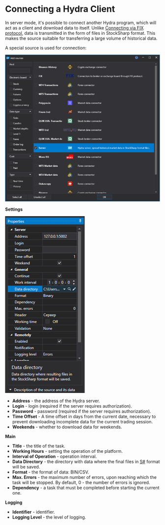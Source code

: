 # Connecting a Hydra Client

In server mode, it's possible to connect another Hydra program, which will act as a client and download data to itself. Unlike [Connecting via FIX protocol](hydraAPIConnect.md), data is transmitted in the form of files in StockSharp format. This makes the source suitable for transferring a large volume of historical data.

A special source is used for connection:

![hydra tasks server](../images/HydraTasksServer_1.png)

**Settings**

![hydra tasks server](../images/HydraTasksServer_2.png)

- **Address** - the address of the Hydra server.
- **Login** - login (required if the server requires authorization).
- **Password** - password (required if the server requires authorization).
- **Time Offset** - A time offset in days from the current date, necessary to prevent downloading incomplete data for the current trading session.
- **Weekends** - whether to download data for weekends.

**Main**

- **Title** - the title of the task.
- **Working Hours** - setting the operation of the platform.
- **Interval of Operation** - operation interval.
- **Data Directory** - the directory with data where the final files in [S#](StockSharpAbout.md) format will be saved.
- **Format** - the format of data: BIN/CSV.
- **Max. Errors** - the maximum number of errors, upon reaching which the task will be stopped. By default, 0 - the number of errors is ignored.
- **Dependency** - a task that must be completed before starting the current one.

**Logging**

- **Identifier** - identifier.
- **Logging Level** - the level of logging.